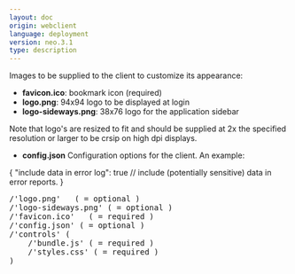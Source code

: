 ```yaml
---
layout: doc
origin: webclient
language: deployment
version: neo.3.1
type: description
---
```


Images to be supplied to the client to customize its appearance:
- **favicon.ico**:         bookmark icon (required)
- **logo.png**:            94x94 logo to be displayed at login
- **logo-sideways.png**:   38x76 logo for the application sidebar

Note that logo's are resized to fit and should be supplied at 2x the specified
resolution or larger to be crsip on high dpi displays.

- **config.json**          Configuration options for the client.
 An example:

{
	"include data in error log": true // include (potentially sensitive) data in error reports.
}
<div class="language-js highlighter-rouge">
<div class="highlight">
<pre class="highlight language-js code-custom">
/'<span class="token string">logo.png</span>'   ( = optional )
/'<span class="token string">logo-sideways.png</span>' ( = optional )
/'<span class="token string">favicon.ico</span>'   ( = required )
/'<span class="token string">config.json</span>' ( = optional )
/'<span class="token string">controls</span>' (
	/'<span class="token string">bundle.js</span>' ( = required )
	/'<span class="token string">styles.css</span>' ( = required )
)
</pre>
</div>
</div>
</pre>
</div>
</div>
